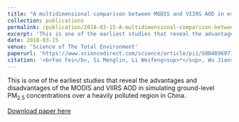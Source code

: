 ```yaml
---
title: "A multidimensional comparison between MODIS and VIIRS AOD in estimating ground-level PM<sub>2.5</sub> concentrations over a heavily polluted region in China"
collection: publications
permalink: /publication/2018-03-15-A-multidimensional-comparison-between-MODIS-and-VIIRS-AOD-in-estimating-ground-level-PM25-concentrations-over-a-heavily-polluted-region-in-China
excerpt: 'This is one of the earliest studies that reveal the advantages and disadvantages of the MODIS and VIIRS AOD in simulating ground-level PM<sub>2.5</sub> concentrations over a heavily polluted region in China.'
date: 2018-03-15
venue: 'Science of The Total Environment'
paperurl: 'https://www.sciencedirect.com/science/article/pii/S0048969717322076'
citation: '<b>Yao Fei</b>, Si Menglin, Li Weifeng<sup>*</sup>, Wu Jiansheng<sup>*</sup>. 2018. A multidimensional comparison between MODIS and VIIRS AOD in estimating ground-level PM<sub>2.5</sub> concentrations over a heavily polluted region in China. <u><i>Science of The Total Environment</i></u>. 618: 819-828.'
---
```

This is one of the earliest studies that reveal the advantages and disadvantages of the MODIS and VIIRS AOD in simulating ground-level PM<sub>2.5</sub> concentrations over a heavily polluted region in China.

[Download paper here](https://www.sciencedirect.com/science/article/pii/S0048969717322076)
